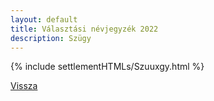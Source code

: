 ```yaml
---
layout: default
title: Választási névjegyzék 2022
description: Szügy
---
```


{% include settlementHTMLs/Szuuxgy.html %}

[Vissza](./)